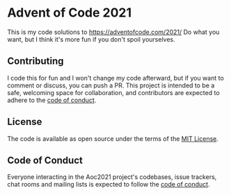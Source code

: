 # Advent of Code 2021

This is my code solutions to https://adventofcode.com/2021/
Do what you want, but I think it's more fun if you don't spoil yourselves.

## Contributing

I code this for fun and I won't change my code afterward, but if you want to comment or discuss, you can push a PR.
This project is intended to be a safe, welcoming space for collaboration, and contributors are expected to adhere to the [code of conduct](https://github.com/[USERNAME]/aoc_2021/blob/master/CODE_OF_CONDUCT.md).

## License

The code is available as open source under the terms of the [MIT License](https://opensource.org/licenses/MIT).

## Code of Conduct

Everyone interacting in the Aoc2021 project's codebases, issue trackers, chat rooms and mailing lists is expected to follow the [code of conduct](https://github.com/[USERNAME]/aoc_2021/blob/master/CODE_OF_CONDUCT.md).
